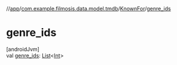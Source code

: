 //[app](../../../index.md)/[com.example.filmosis.data.model.tmdb](../index.md)/[KnownFor](index.md)/[genre_ids](genre_ids.md)

# genre_ids

[androidJvm]\
val [genre_ids](genre_ids.md): [List](https://kotlinlang.org/api/latest/jvm/stdlib/kotlin.collections/-list/index.html)&lt;[Int](https://kotlinlang.org/api/latest/jvm/stdlib/kotlin/-int/index.html)&gt;
